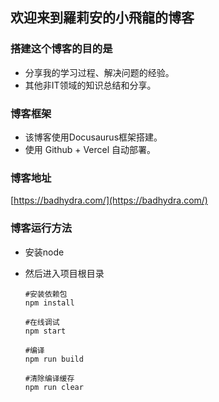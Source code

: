 ## 欢迎来到羅莉安的小飛龍的博客

### 搭建这个博客的目的是

* 分享我的学习过程、解决问题的经验。
* 其他非IT领域的知识总结和分享。

### 博客框架

* 该博客使用Docusaurus框架搭建。
* 使用 Github + Vercel 自动部署。

### 博客地址

[https://badhydra.com/](https://badhydra.com/)

### 博客运行方法

* 安装node
* 然后进入项目根目录

  ```
  #安装依赖包
  npm install

  #在线调试
  npm start

  #编译
  npm run build

  #清除编译缓存
  npm run clear
  ```
